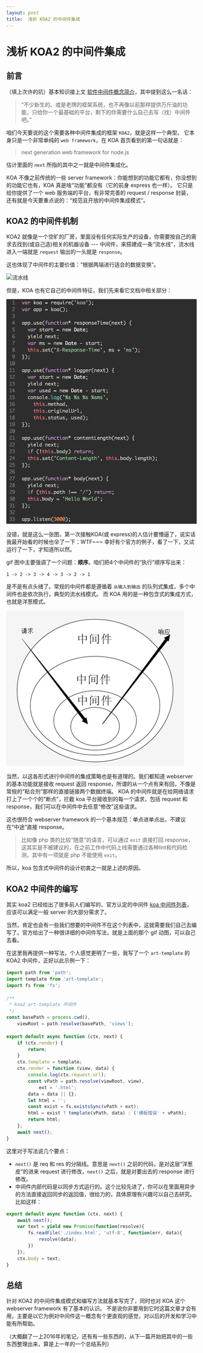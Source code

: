 ```yaml
---
layout: post
title:  浅析 KOA2 的中间件集成
---
```


# 浅析 KOA2 的中间件集成

## 前言

（填上次许的坑）基本知识接上文 [软件中间件概念简介](/2016/12/28/middleware.html)，其中提到这么一名话：

> “不少新生的、或是老牌的框架系统，也不再像以前那样提供万斤油的功能，只给你一个最基础的平台，剩下的你需要什么自己去写（找）中间件吧。”

咱们今天要说的这个需要各种中间件集成的框架 `KOA2`，就是这样一个典型。
它本身只是一个非常单纯的 `web framework`，在 KOA 首页看到的第一句话就是：

> next generation web framework for node.js

估计里面的 `next` 所指的其中之一就是中间件集成化。

KOA 不像之前传统的一些 server framework：你能想到的功能它都有，你没想到的功能它也有，KOA 真是啥“功能”都没有（它的前身 express 也一样）。
它只是给你提供了一个 web 服务端的平台，有非常完善的 request / response 封装，还有就是今天要重点说的：“规范且开放的中间件集成模式”。

## KOA2 的中间件机制

KOA2 就像是一个空旷的厂房，里面没有任何实际生产的设备，你需要按自己的需求去找到(或自己造)相关的机器设备 --- 中间件，来搭建成一条“流水线”，流水线进入一端就是 `request` 输出的一头就是 `response`。

这也体现了中间件的主要价值：“根据两端进行适合的数据变换”。

![流水线](http://img1.ph.126.net/XERq8SHoEG8eP8V1DRPYVw==/6597717379005803171.gif)

但是，KOA 也有它自己的中间件特征，我们先来看它文档中相关部分：

![doc.gif](/img/middleware/2-2.gif)

没错，就是这么一张图，第一次接触KOA(或 express)的人估计要懵逼了，说实话我最开始看的时候也😵了一下：WTF~~~
幸好有个官方的例子，看了一下，又试运行了一下，才知道所以然。

gif 图中主要强调了一个问题：**顺序**。咱们把4个中间件的“执行”顺序写出来：

~~~
1 -> 2 -> 3 -> 4 -> 3 -> 2 -> 1
~~~

是不是有点头绪了。常规的中间件都是遵循着 `从输入到输出` 的队列式集成，多个中间件也是依次执行，典型的流水线模式。
而 KOA 用的是一种包含式的集成方式，也就是洋葱模式。

![alt](/img/middleware/2-1.jpg)

当然，以这各形式进行中间件的集成策略也是有道理的。我们都知道 webserver 的基本功能就是接收 request 返回 response，所谓的从一个点有来有回，不像是常规的“粘合剂”那样的直接链接两个数据终端。
KOA 的中间件就是在给网络请求打上了一个个的“断点”，拦截 koa 平台接收到的每一个请求，包括 request 和 response，我们可以在中间件中去任意“修改”这些请求。

这也很符合 webserver framework 的一个基本规范：单点进单点出，不建议在“中途”直接 response。

> 比如像 php 类的比较“随意”的语言，可以通过 `exit` 直接打回 response，这其实是不被建议的，在之前工作中代码上线需要通过各种lint和代码检测，其中有一项就是 php 不能使用 `exit`。

所以，koa 包含式中间件的设计初衷之一就是上述的原因。

## KOA2 中间件的编写

其实 koa2 已经给出了很多前人们编写的、官方认定的中间件 [koa 中间件列表](https://github.com/koajs/koa/wiki)，应该可以满足一般 server 的大部分需求了。

当然，肯定也会有一些我们想要的中间件不在这个列表中，这就需要我们自己去编写了。官方给出了一种很详细的中间件写法，就是上面的那个 gif 动图，可以自己去看。

在这里我再提供一种写法，个人感觉更明了一些，我写了一个 `art-template` 的 KOA2 中间件，正好以此示例一下：

~~~javascript
import path from 'path';
import template from 'art-template';
import fs from 'fs';

/**
 * koa2 art-template 中间件
 */
const basePath = process.cwd(),
    viewRoot = path.resolve(basePath, 'views');

export default async function (ctx, next) {
    if (ctx.render) {
        return;
    }
    ctx.template = template;
    ctx.render = function (view, data) {
        console.log(ctx.request.url);
        const vPath = path.resolve(viewRoot, view),
            ext = '.html';
        data = data || {};
        let html = '';
        const exist = fs.existsSync(vPath + ext);
        html = exist ? template(vPath, data) : ('模板错误' + vPath);
        return html;
    };
    await next();
}
~~~

这里对于写法说几个要点：

* `next()` 是 req 和 res 的分隔线。意思是 `next()` 之前的代码，是对这层“洋葱皮”的进来 request 进行修改，`next()` 之后，就是对要出去的 response 进行修改。
* 中间件内部代码是以同步方式运行的。这个比较先进了，你可以在里面用异步的方法直接返回同步的返回值，很给力的，具体原理有兴趣可以自己去研究。比如这样：

~~~javascript
export default async function (ctx, next) {
    await next();
    var text = yield new Promise(function(resolve){
        fs.readFile('./index.html', 'utf-8', function(err, data){
            resolve(data);
        })
    });
    ctx.body = text;
}
~~~

## 总结

针对 KOA2 的中间件集成模式和编写方法就基本写完了，同时也对 KOA 这个 webserver framework 有了基本的认识。
不是说你非要用到它时这篇文章才会有用，主要是以它为例对中间件这一概念有个更直观的感觉，对以后的开发和学习中能有所帮助。

（大概翻了一上2016年的笔记，还有有一些东西的，从下一篇开始把其中的一些东西整理出来，算是上一年的一个总结系列）